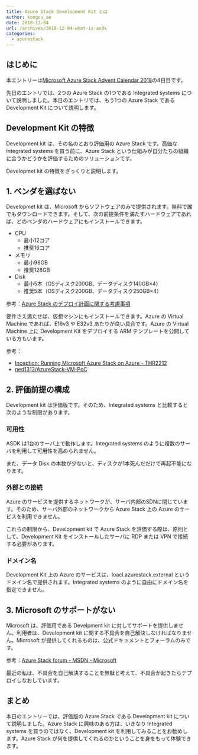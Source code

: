 ```yaml
---
title: Azure Stack Development Kit とは
author: kongou_ae
date: 2018-12-04
url: /archives/2018-12-04-what-is-asdk
categories:
  - azurestack
---
```


## はじめに

本エントリーは[Microsoft Azure Stack Advent Calendar 2018](https://qiita.com/advent-calendar/2018/azure-stack)の4日目です。

先日のエントリでは、2つの Azure Stack の1つである Integrated systems について説明しました。本日のエントリでは、もう1つの Azure Stack である Development Kit について説明します。

## Development Kit の特徴

Development kit は、その名のとおり評価用の Azure Stack です。高価な Integrated systems を買う前に、Azure Stack という仕組みが自分たちの組織に合うかどうかを評価するためのソリューションです。

Developmet kit の特徴をざっくりと説明します。

## 1. ベンダを選ばない

Developmet kit は、Microsoft からソフトウェアのみで提供されます。無料で誰でもダウンロードできます。そして、次の前提条件を満たすハードウェアであれば、どのベンダのハードウェアにもインストールできます。

- CPU
  - 最小12コア
  - 推奨16コア
- メモリ
  - 最小96GB
  - 推奨128GB
- Disk 
  - 最小5本（OSディスク200GB、データディスク140GB×4）
  - 推奨5本（OSディスク200GB、データディスク250GB×4）

参考：[Azure Stack のデプロイ計画に関する考慮事項](https://docs.microsoft.com/ja-jp/azure/azure-stack/asdk/asdk-deploy-considerations#hardware)

要件さえ満たせば、仮想マシンにもインストールできます。Azure の Virtual Machine であれば、E16v3 や E32v3 あたりが良い具合です。Azure の Virtual Machine 上に Development Kit をデプロイする ARM テンプレートを公開している方もいます。

参考：
- [Inception: Running Microsoft Azure Stack on Azure - THR2212](https://www.youtube.com/watch?v=BwMLL2-awtc)
- [ned1313/AzureStack-VM-PoC](https://github.com/ned1313/AzureStack-VM-PoC)

## 2. 評価前提の構成

Development kit は評価版です。そのため、Integrated systems と比較すると次のような制限があります。

### 可用性

ASDK は1台のサーバ上で動作します。Integrated systems のように複数のサーバを利用して可用性を高められません。

また、データ Disk の本数が少ないと、ディスクが1本死んだだけで再起不能になります。

### 外部との接続

Azure のサービスを提供するネットワークが、サーバ内部のSDNに閉じています。そのため、サーバ外部のネットワークから Azure Stack 上の Azure のサービスを利用できません。

これらの制限から、Development kit で Azure Stack を評価する際は、原則として、Development Kit をインストールしたサーバに RDP または VPN で接続する必要があります。

### ドメイン名

Development Kit 上の Azure のサービスは、loacl.azurestack.external というドメイン名で提供されます。Integrated systems のように自由にドメイン名を指定できません。

## 3. Microsoft のサポートがない

Microsoft は、評価用である Develpment kit に対してサポートを提供しません。利用者は、Development kit に関する不具合を自己解決しなければなりません。Microsoft が提供してくれるものは、公式ドキュメントとフォーラムのみです。

参考：[Azure Stack forum - MSDN - Microsoft](https://social.msdn.microsoft.com/Forums/azure/en-US/home?forum=azurestack)

最近の私は、不具合を自己解決することを無駄と考えて、不具合が起きたらデプロイしなおしています。

## まとめ

本日のエントリーでは、評価版の Azure Stack である Development kit について説明しました。Azure Stack に興味のある方は、いきなり Integrated systems を買うのではなく、Development kit を利用してみることをお勧めします。Azure Stack が何を提供してくれるのかということを身をもって体験できます。
